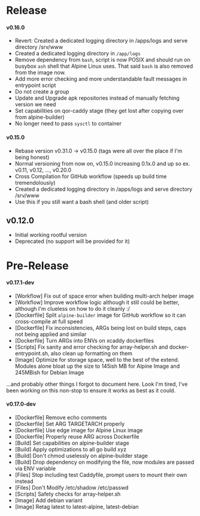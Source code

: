 # Release

#### v0.16.0
- Revert: Created a dedicated logging directory in /apps/logs and serve directory /srv/www
- Created a dedicated logging directory in `/app/logs`
- Remove dependency from `bash`, script is now POSIX and should run on busybox `ash` shell that Alpine Linux uses. That said `bash` is also removed from the image now.
- Add more error checking and more understandable fault messages in entrypoint script
- Do not create a group
- Update and Upgrade apk repositories instead of manually fetching version we need
- Set capabilities on qor-caddy stage (they get lost after copying over from alpine-builder) 
- No longer need to pass `sysctl` to container

#### v0.15.0
- Rebase version v0.31.0 -> v0.15.0 (tags were all over the place if I'm being honest)
- Normal versioning from now on, v0.15.0 increasing 0.1x.0 and up so ex. v0.11, v0.12, ..., v0.20.0
- Cross Compilation for GitHub workflow (speeds up build time tremendolously)
- Created a dedicated logging directory in /apps/logs and serve directory /srv/www
- Use this if you still want a bash shell (and older script)

## v0.12.0
- Initial working rootful version
- Deprecated (no support will be provided for it)

# Pre-Release

#### v0.17.1-dev
- [Workflow] Fix out of space error when building multi-arch helper image
- [Workflow] Improve workflow logic although it still could be better, although I'm clueless on how to do it cleanly :/
- [Dockerfile] Split `alpine-builder` image for GitHub workflow so it can cross-compile at full speed
- [Dockerfile] Fix inconsistencies, ARGs being lost on build steps, caps not being applied and similar
- [Dockerfile] Turn ARGs into ENVs on xcaddy dockerfiles
- [Scripts] Fix sanity and error checking for array-helper.sh and docker-entrypoint.sh, also clean up formatting on them
- [Image] Optimize for storage space, well to the best of the extend. Modules alone bloat up the size to 145ish MB for Alpine Image and 245MBish for Debian Image

...and probably other things I forgot to document here. Look I'm tired, I've been working on this non-stop to ensure it works as best as it could.

#### v0.17.0-dev
- [Dockerfile] Remove echo comments
- [Dockerfile] Set ARG TARGETARCH properly
- [Dockerfile] Use edge image for Alpine Linux image
- [Dockerfile] Properly reuse ARG across Dockerfile
- [Build] Set capabilities on alpine-builder stage
- [Build] Apply optimizations to all go build xyz
- [Build] Don't chmod uselessly on alpine-builder stage
- [Build] Drop dependency on modifying the file, now modules are passed via ENV variable
- [Files] Stop including test Caddyfile, prompt users to mount their own instead
- [Files] Don't Modify /etc/shadow /etc/passwd
- [Scripts] Safety checks for array-helper.sh
- [Image] Add debian variant
- [Image] Retag latest to latest-alpine, latest-debian
